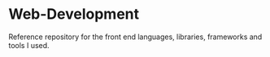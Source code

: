 # Web-Development

Reference repository for the front end languages, libraries, frameworks and tools I used.
